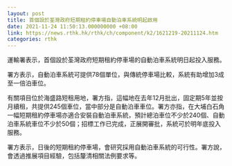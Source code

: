 ```yaml
---
layout: post
title: 首個設於荃灣政府短期租約停車場自動泊車系統明起啟用
date: 2021-11-24 11:50:13.000000000 +08:00
link: https://news.rthk.hk/rthk/ch/component/k2/1621219-20211124.htm
categories: rthk
---
```


運輸署表示，首個設於荃灣政府短期租約停車場的自動泊車系統明日起投入服務。

署方表示，自動泊車系統可提供78個單位，與傳統停車場比較，系統有助增加3成至一倍泊車位。

有關項目位於海盛路短租用地，署方指，這幅地在去年12月批出，固定期5年並按月續租，共提供245個車位，當中部分是自動泊車車位。署方亦指，在大埔白石角一幅短期租約停車場亦適合安裝自動泊車系統，預計總泊車位不少於240個、自動泊車系統車位不少於50個；招標工作已完成，正展開審批，系統可於明年底投入服務。

署方表示，日後的短期租約停車場，會研究採用自動泊車系統的可行性。署方說，會透過推展項目經驗，包括釐清相關法例要求等。
